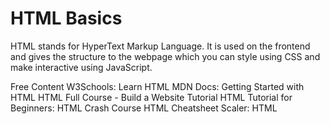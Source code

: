 # HTML Basics

HTML stands for HyperText Markup Language. It is used on the frontend and gives the structure to the webpage which you can style using CSS and make interactive using JavaScript.

<ResourceGroupTitle>Free Content</ResourceGroupTitle>
<BadgeLink badgeText='Read' colorScheme='yellow' href='https://www.w3schools.com/html/html_intro.asp'>W3Schools: Learn HTML</BadgeLink>
<BadgeLink badgeText='Read' colorScheme='yellow' href='https://developer.mozilla.org/en-US/docs/Learn/HTML/Introduction_to_HTML/Getting_started'>MDN Docs: Getting Started with HTML </BadgeLink>
<BadgeLink badgeText='Watch' href='https://www.youtube.com/watch?v=pQN-pnXPaVg'>HTML Full Course - Build a Website Tutorial</BadgeLink>
<BadgeLink badgeText='Watch' href='https://www.youtube.com/watch?v=qz0aGYrrlhU'>HTML Tutorial for Beginners: HTML Crash Course</BadgeLink>
<BadgeLink badgeText='Read' colorScheme='yellow' href='https://htmlcheatsheet.com'>HTML Cheatsheet</BadgeLink>
<BadgeLink badgeText='Course' colorScheme='green' href='https://www.scaler.com/topics/html'>Scaler: HTML</BadgeLink>
